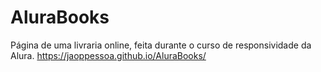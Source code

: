 # AluraBooks
Página de uma livraria online, feita durante o curso de responsividade da Alura.
https://jaoppessoa.github.io/AluraBooks/
